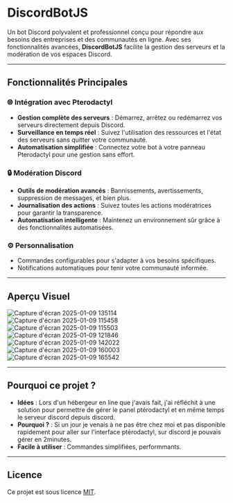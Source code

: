 # DiscordBotJS

Un bot Discord polyvalent et professionnel conçu pour répondre aux besoins des entreprises et des communautés en ligne. Avec ses fonctionnalités avancées, **DiscordBotJS** facilite la gestion des serveurs et la modération de vos espaces Discord.

---

## Fonctionnalités Principales

### 🌐 Intégration avec Pterodactyl
- **Gestion complète des serveurs** : Démarrez, arrêtez ou redémarrez vos serveurs directement depuis Discord.
- **Surveillance en temps réel** : Suivez l'utilisation des ressources et l'état des serveurs sans quitter votre communauté.
- **Automatisation simplifiée** : Connectez votre bot à votre panneau Pterodactyl pour une gestion sans effort.

### 🔒 Modération Discord
- **Outils de modération avancés** : Bannissements, avertissements, suppression de messages, et bien plus.
- **Journalisation des actions** : Suivez toutes les actions modératrices pour garantir la transparence.
- **Automatisation intelligente** : Maintenez un environnement sûr grâce à des fonctionnalités automatisées.

### ⚙️ Personnalisation
- Commandes configurables pour s'adapter à vos besoins spécifiques.
- Notifications automatiques pour tenir votre communauté informée.

---

## Aperçu Visuel

![Capture d'écran 2025-01-09 135114](https://github.com/user-attachments/assets/fb8873dd-e547-4181-91bc-fab780d481ab)
![Capture d'écran 2025-01-09 115458](https://github.com/user-attachments/assets/4928b40d-f035-45d5-9a46-569a7ad94a35)
![Capture d'écran 2025-01-09 115503](https://github.com/user-attachments/assets/5bd16185-0053-478b-a18b-b57a4028c537)
![Capture d'écran 2025-01-09 121846](https://github.com/user-attachments/assets/478cf2f8-21c8-4ce5-9899-881171e63f56)
![Capture d'écran 2025-01-09 142022](https://github.com/user-attachments/assets/0abec2ba-ddb6-49d3-aa52-4dc8559a7c14)
![Capture d'écran 2025-01-09 160003](https://github.com/user-attachments/assets/07896ed8-f03b-4c3c-a711-9816cba81a0e)
![Capture d'écran 2025-01-09 165542](https://github.com/user-attachments/assets/ef04febd-74bb-432d-be69-16a48f0bf1ac)

---

## Pourquoi ce projet ?

- **Idées** : Lors d'un hébergeur en line que j'avais fait, j'ai réfléchit à une solution pour permettre de gérer le panel ptérodactyl et en même temps le serveur discord depuis discord.
- **Pourquoi ?** : Si un jour je venais à ne pas être chez moi et pas disponible rapidement pour aller sur l'interface ptérodactyl, sur discord je pouvais gérer en 2minutes.
- **Facile à utiliser** : Commandes simplifiées, performmants.

---

## Licence

Ce projet est sous licence [MIT](LICENSE).
